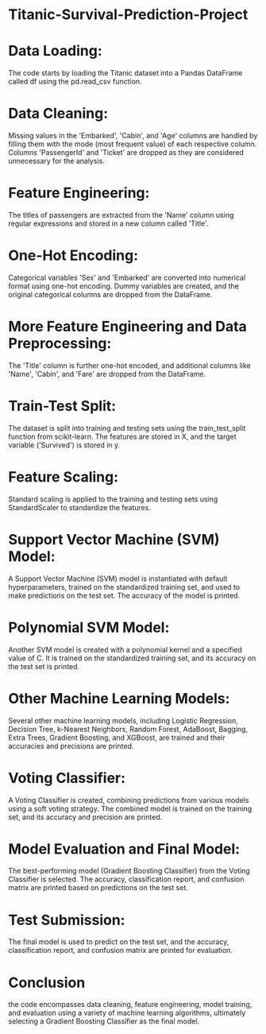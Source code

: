 # Titanic-Survival-Prediction-Project
# Data Loading:

The code starts by loading the Titanic dataset into a Pandas DataFrame called df using the pd.read_csv function.
# Data Cleaning:

Missing values in the 'Embarked', 'Cabin', and 'Age' columns are handled by filling them with the mode (most frequent value) of each respective column.
Columns 'PassengerId' and 'Ticket' are dropped as they are considered unnecessary for the analysis.
# Feature Engineering:

The titles of passengers are extracted from the 'Name' column using regular expressions and stored in a new column called 'Title'.
# One-Hot Encoding:

Categorical variables 'Sex' and 'Embarked' are converted into numerical format using one-hot encoding. Dummy variables are created, and the original categorical columns are dropped from the DataFrame.
# More Feature Engineering and Data Preprocessing:

The 'Title' column is further one-hot encoded, and additional columns like 'Name', 'Cabin', and 'Fare' are dropped from the DataFrame.
# Train-Test Split:

The dataset is split into training and testing sets using the train_test_split function from scikit-learn. The features are stored in X, and the target variable ('Survived') is stored in y.
# Feature Scaling:

Standard scaling is applied to the training and testing sets using StandardScaler to standardize the features.
# Support Vector Machine (SVM) Model:

A Support Vector Machine (SVM) model is instantiated with default hyperparameters, trained on the standardized training set, and used to make predictions on the test set. The accuracy of the model is printed.
# Polynomial SVM Model:

Another SVM model is created with a polynomial kernel and a specified value of C. It is trained on the standardized training set, and its accuracy on the test set is printed.
# Other Machine Learning Models:

Several other machine learning models, including Logistic Regression, Decision Tree, k-Nearest Neighbors, Random Forest, AdaBoost, Bagging, Extra Trees, Gradient Boosting, and XGBoost, are trained and their accuracies and precisions are printed.
# Voting Classifier:

A Voting Classifier is created, combining predictions from various models using a soft voting strategy. The combined model is trained on the training set, and its accuracy and precision are printed.
# Model Evaluation and Final Model:

The best-performing model (Gradient Boosting Classifier) from the Voting Classifier is selected. The accuracy, classification report, and confusion matrix are printed based on predictions on the test set.
# Test Submission:

The final model is used to predict on the test set, and the accuracy, classification report, and confusion matrix are printed for evaluation.
# Conclusion
the code encompasses data cleaning, feature engineering, model training, and evaluation using a variety of machine learning algorithms, ultimately selecting a Gradient Boosting Classifier as the final model.
